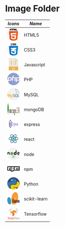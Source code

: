 # Image Folder

|*Icons* | *Name*|
---------|---------
|<img src="https://github.com/Abhishek-k-git/Image/blob/main/html.svg" height="40px" width="40px" /> |HTML5|
|<img src="https://github.com/Abhishek-k-git/Image/blob/main/css.svg" height="40px" width="40px" /> |CSS3|
|<img src="https://github.com/Abhishek-k-git/Image/blob/main/javascript.svg" height="40px" width="40px" /> |Javascript|
|<img src="https://github.com/Abhishek-k-git/Image/blob/main/php.svg" height="40px" width="40px" /> |PHP|
|<img src="https://github.com/Abhishek-k-git/Image/blob/main/mysql.svg" height="40px" width="40px" /> |MySQL|
|<img src="https://github.com/Abhishek-k-git/Image/blob/main/mongodb.svg" height="40px" width="40px" /> |mongoDB|
|<img src="https://github.com/Abhishek-k-git/Image/blob/main/express.png" height="40px" width="40px" /> |express|
|<img src="https://github.com/Abhishek-k-git/Image/blob/main/react.png" height="40px" width="40px" /> |react|
|<img src="https://github.com/Abhishek-k-git/Image/blob/main/nodejs.svg" height="40px" width="40px" /> |node|
|<img src="https://github.com/Abhishek-k-git/Image/blob/main/npm.svg" height="40px" width="40px" /> |npm|
|<img src="https://github.com/Abhishek-k-git/Image/blob/main/python.svg" height="40px" width="40px" /> |Python|
|<img src="https://github.com/Abhishek-k-git/Image/blob/main/scikit-learn.svg" height="40px" width="40px" /> |scikit-learn|
|<img src="https://github.com/Abhishek-k-git/Image/blob/main/tensorflow.svg" height="40px" width="40px" /> |Tensorflow|
